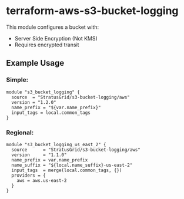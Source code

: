 # terraform-aws-s3-bucket-logging
This module configures a bucket with:
 - Server Side Encryption (Not KMS)
 - Requires encrypted transit
 
## Example Usage
### Simple:
```
module "s3_bucket_logging" {
  source  = "StratusGrid/s3-bucket-logging/aws"
  version = "1.2.0"
  name_prefix = "${var.name_prefix}"
  input_tags = local.common_tags
}
```
### Regional:
```
module "s3_bucket_logging_us_east_2" {
  source      = "StratusGrid/s3-bucket-logging/aws"
  version     = "1.1.0"
  name_prefix = var.name_prefix
  name_suffix = "${local.name_suffix}-us-east-2"
  input_tags  = merge(local.common_tags, {})
  providers = {
    aws = aws.us-east-2
  }
}
```